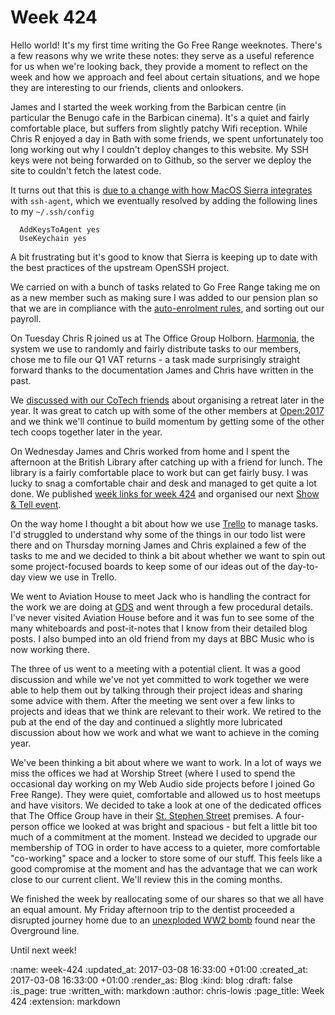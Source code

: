 Week 424
========

Hello world! It's my first time writing the Go Free Range
weeknotes. There's a few reasons why we write these notes: they serve
as a useful reference for us when we're looking back, they provide a
moment to reflect on the week and how we approach and feel about
certain situations, and we hope they are interesting to our friends,
clients and onlookers.

James and I started the week working from the Barbican centre (in
particular the Benugo cafe in the Barbican cinema). It's a quiet and
fairly comfortable place, but suffers from slightly patchy Wifi
reception. While Chris R enjoyed a day in Bath with some friends, we
spent unfortunately too long working out why I couldn't deploy changes
to this website. My SSH keys were not being forwarded on to Github, so
the server we deploy the site to couldn't fetch the latest code.

It turns out that this
is
[due to a change with how MacOS Sierra integrates](https://developer.apple.com/library/content/technotes/tn2449/_index.html) with
`ssh-agent`, which we eventually resolved by adding the following
lines to my `~/.ssh/config`

```
  AddKeysToAgent yes
  UseKeychain yes
```

A bit frustrating but it's good to know that Sierra is keeping up to
date with the best practices of the upstream OpenSSH project.

We carried on with a bunch of tasks related to Go Free Range taking me
on as a new member such as making sure I was added to our pension plan
so that we are in compliance with
the
[auto-enrolment rules](https://www.gov.uk/workplace-pensions/about-workplace-pensions),
and sorting out our payroll.

On Tuesday Chris R joined us at The Office Group
Holborn. [Harmonia](https://harmonia.io), the system we use to
randomly and fairly distribute tasks to our members, chose me to file
our Q1 VAT returns - a task made surprisingly straight forward thanks
to the documentation James and Chris have written in the past.

We
[discussed with our CoTech friends](https://www.loomio.org/d/8huKDznq/cotech-retreat-2017) about
organising a retreat later in the year. It was great to catch up with
some of the other members at [Open:2017](https://2017.open.coop/) and we think we'll continue to
build momentum by getting some of the other tech coops together later
in the year.

On Wednesday James and Chris worked from home and I spent the
afternoon at the British Library after catching up with a friend for
lunch. The library is a fairly comfortable place to work but can get
fairly busy. I was lucky to snag a comfortable chair and desk and
managed to get quite a lot done. We
published
[week links for week 424](http://gofreerange.com/week-424-links) and
organised our
next [Show & Tell event](http://gofreerange.com/show-and-tell-events).

On the way home I thought a bit about how we
use [Trello](https://trello.com) to manage tasks. I'd struggled to
understand why some of the things in our todo list were there and on
Thursday morning James and Chris explained a few of the tasks to me
and we decided to think a bit about whether we want to spin out some
project-focused boards to keep some of our ideas out of the day-to-day
view we use in Trello.

We went to Aviation House to meet Jack who is handling the contract
for the work we are doing
at
[GDS](https://www.gov.uk/government/organisations/government-digital-service) and
went through a few procedural details. I've never visited Aviation
House before and it was fun to see some of the many whiteboards and
post-it-notes that I know from their detailed blog posts. I also
bumped into an old friend from my days at BBC Music who is now working
there.

The three of us went to a meeting with a potential client. It was a
good discussion and while we've not yet committed to work together we
were able to help them out by talking through their project ideas and
sharing some advice with them. After the meeting we sent over a few
links to projects and ideas that we think are relevant to their
work. We retired to the pub at the end of the day and continued a
slightly more lubricated discussion about how we work and what we want
to achieve in the coming year.

We've been thinking a bit about where we want to work. In a lot of
ways we miss the offices we had at Worship Street (where I used to
spend the occasional day working on my Web Audio side projects before
I joined Go Free Range). They were quiet, comfortable and allowed us
to host meetups and have visitors. We decided to take a look at one of
the dedicated offices that The Office Group have in
their
[St. Stephen Street](http://www.theofficegroup.co.uk/office/2-stephen-street/) premises. A
four-person office we looked at was bright and spacious - but felt a
little bit too much of a commitment at the moment. Instead we decided
to upgrade our membership of TOG in order to have access to a quieter,
more comfortable "co-working" space and a locker to store some of our
stuff. This feels like a good compromise at the moment and has the
advantage that we can work close to our current client. We'll review
this in the coming months.

We finished the week by reallocating some of our shares so that we all
have an equal amount. My Friday afternoon trip to the dentist
proceeded a disrupted journey home due to
an
[unexploded WW2 bomb](http://www.bbc.co.uk/news/uk-england-london-39151023) found
near the Overground line.

Until next week!

:name: week-424
:updated_at: 2017-03-08 16:33:00 +01:00
:created_at: 2017-03-08 16:33:00 +01:00
:render_as: Blog
:kind: blog
:draft: false
:is_page: true
:written_with: markdown
:author: chris-lowis
:page_title: Week 424
:extension: markdown
